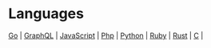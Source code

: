 # Languages
[Go](Golang) |
[GraphQL](GraphQL) |
[JavaScript](JavaScript) |
[Php](PHP) |
[Python](Python) |
[Ruby](Ruby) |
[Rust](Rust) |
[C](C) |